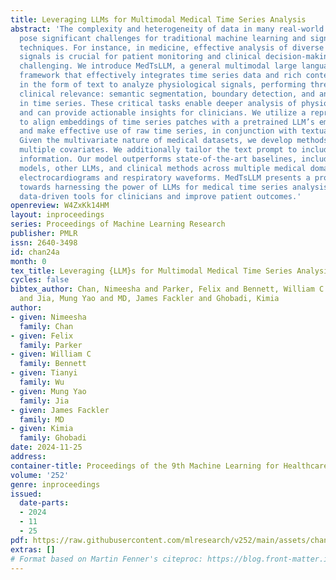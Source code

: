 ```yaml
---
title: Leveraging LLMs for Multimodal Medical Time Series Analysis
abstract: 'The complexity and heterogeneity of data in many real-world applications
  pose significant challenges for traditional machine learning and signal processing
  techniques. For instance, in medicine, effective analysis of diverse physiological
  signals is crucial for patient monitoring and clinical decision-making and yet highly
  challenging. We introduce MedTsLLM, a general multimodal large language model (LLM)
  framework that effectively integrates time series data and rich contextual information
  in the form of text to analyze physiological signals, performing three tasks with
  clinical relevance: semantic segmentation, boundary detection, and anomaly detection
  in time series. These critical tasks enable deeper analysis of physiological signals
  and can provide actionable insights for clinicians. We utilize a reprogramming layer
  to align embeddings of time series patches with a pretrained LLM’s embedding space
  and make effective use of raw time series, in conjunction with textual context.
  Given the multivariate nature of medical datasets, we develop methods to handle
  multiple covariates. We additionally tailor the text prompt to include patient-specific
  information. Our model outperforms state-of-the-art baselines, including deep learning
  models, other LLMs, and clinical methods across multiple medical domains, specifically
  electrocardiograms and respiratory waveforms. MedTsLLM presents a promising step
  towards harnessing the power of LLMs for medical time series analysis that can elevate
  data-driven tools for clinicians and improve patient outcomes.'
openreview: W4ZxKk14HM
layout: inproceedings
series: Proceedings of Machine Learning Research
publisher: PMLR
issn: 2640-3498
id: chan24a
month: 0
tex_title: Leveraging {LLM}s for Multimodal Medical Time Series Analysis
cycles: false
bibtex_author: Chan, Nimeesha and Parker, Felix and Bennett, William C and Wu, Tianyi
  and Jia, Mung Yao and MD, James Fackler and Ghobadi, Kimia
author:
- given: Nimeesha
  family: Chan
- given: Felix
  family: Parker
- given: William C
  family: Bennett
- given: Tianyi
  family: Wu
- given: Mung Yao
  family: Jia
- given: James Fackler
  family: MD
- given: Kimia
  family: Ghobadi
date: 2024-11-25
address:
container-title: Proceedings of the 9th Machine Learning for Healthcare Conference
volume: '252'
genre: inproceedings
issued:
  date-parts:
  - 2024
  - 11
  - 25
pdf: https://raw.githubusercontent.com/mlresearch/v252/main/assets/chan24a/chan24a.pdf
extras: []
# Format based on Martin Fenner's citeproc: https://blog.front-matter.io/posts/citeproc-yaml-for-bibliographies/
---
```

